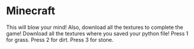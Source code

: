 # Minecraft
This will blow your mind!
Also, download all the textures to complete the game!
Download all the textures where you saved your python file!
Press 1 for grass. Press 2 for dirt. Press 3 for stone.
